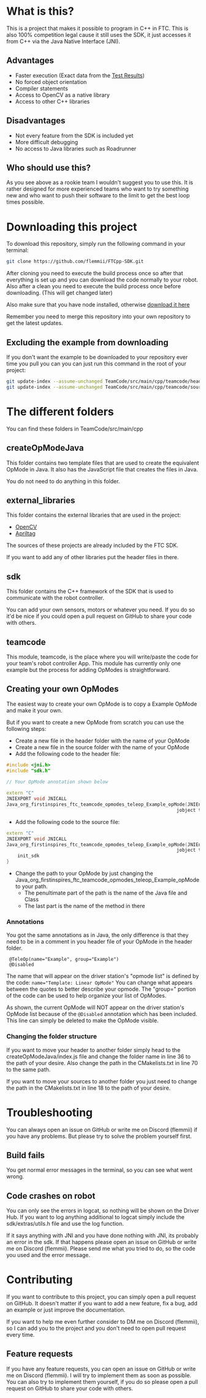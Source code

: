 # What is this?

This is a project that makes it possible to program in C++ in FTC. This is also 100%
competition legal cause it still uses the SDK, it just accesses it from C++ via the
Java Native Interface (JNI).

## Advantages
- Faster execution (Exact data from the [Test Results](https://github.com/flemmii/FTCpp-SDK/blob/Tests/TeamCode/src/main/java/org/firstinspires/ftc/teamcode/tests/TestResults.md))
- No forced object orientation
- Compiler statements
- Access to OpenCV as a native library
- Access to other C++ libraries

## Disadvantages
- Not every feature from the SDK is included yet
- More difficult debugging
- No access to Java libraries such as Roadrunner

## Who should use this?
As you see above as a rookie team I wouldn't suggest you to use this. It is rather designed for
more experienced teams who want to try something new and who want to push their software to the
limit to get the best loop times possible.

# Downloading this project

To download this repository, simply run the following command in your terminal:

```bash
git clone https://github.com/flemmii/FTCpp-SDK.git
```

After cloning you need to execute the build process once so after that everything is set up
and you can download the code normally to your robot. Also after a clean you need to
execute the build process once before downloading. (This will get changed later)

Also make sure that you have node installed, otherwise [download it here](https://nodejs.org/en/download/prebuilt-installer)

Remember you need to merge this repository into your own repository to get the latest
updates.

## Excluding the example from downloading

If you don't want the example to be downloaded to your repository ever time you pull you can
you can just run this command in the root of your project:

```bash
git update-index --assume-unchanged TeamCode/src/main/cpp/teamcode/header/example.h
git update-index --assume-unchanged TeamCode/src/main/cpp/teamcode/sources/example.cpp
```

# The different folders

You can find these folders in TeamCode/src/main/cpp

## createOpModeJava

This folder contains two template files that are used to create the equivalent OpMode in Java.
It also has the JavaScript file that creates the files in Java.

You do not need to do anything in this folder.

## external_libraries

This folder contains the external libraries that are used in the project:

- [OpenCV](https://github.com/opencv/opencv)
- [Apriltag](https://github.com/AprilRobotics/apriltag)

The sources of these projects are already included by the FTC SDK.

If you want to add any of other libraries put the header files in there.

## sdk

This folder contains the C++ framework of the SDK that is used to communicate with the
robot controller.

You can add your own sensors, motors or whatever you need. If you do so it'd be nice if you
could open a pull request on GitHub to share your code with others.

## teamcode

This module, teamcode, is the place where you will write/paste the code for your team's
robot controller App. This module has currently only one example but the
process for adding OpModes is straightforward.

## Creating your own OpModes

The easiest way to create your own OpMode is to copy a Example OpMode and make it your own.

But if you want to create a new OpMode from scratch you can use the following steps:

- Create a new file in the header folder with the name of your OpMode
- Create a new file in the source folder with the name of your OpMode
- Add the following code to the header file:

```cpp
#include <jni.h>
#include "sdk.h"

// Your OpMode annotation shown below
    
extern "C"
JNIEXPORT void JNICALL
Java_org_firstinspires_ftc_teamcode_opmodes_teleop_Example_opMode(JNIEnv *env,
                                                              jobject thiz);
```

- Add the following code to the source file:

```cpp
extern "C"
JNIEXPORT void JNICALL
Java_org_firstinspires_ftc_teamcode_opmodes_teleop_Example_opMode(JNIEnv *env,
                                                              jobject thiz) {
    init_sdk
}
```

- Change the path to your OpMode by just changing the
  Java_org_firstinspires_ftc_teamcode_opmodes_teleop_Example_opMode to your path.
    - The penultimate part of the path is the name of the Java file and Class
    - The last part is the name of the method in there

### Annotations

You got the same annotations as in Java, the only difference is that they need to be in a
comment in you header file of your OpMode in the header folder.

```
 @TeleOp(name="Example", group="Example")
 @Disabled
```

The name that will appear on the driver station's "opmode list" is defined by the code:
``name="Template: Linear OpMode"``
You can change what appears between the quotes to better describe your opmode.
The "group=" portion of the code can be used to help organize your list of OpModes.

As shown, the current OpMode will NOT appear on the driver station's OpMode list because of the
``@Disabled`` annotation which has been included.
This line can simply be deleted to make the OpMode visible.

### Changing the folder structure

If you want to move your header to another folder simply head to the createOpModeJava/index.js
file and change the folder name in line 36 to the path of your desire.
Also change the path in the CMakelists.txt in line 70 to the same path.

If you want to move your sources to another folder you just need to change the path in the
CMakelists.txt in line 18 to the path of your desire.

# Troubleshooting

You can always open an issue on GitHub or write me on Discord (flemmii) if you have any problems.
But please try to solve the problem yourself first.

## Build fails

You get normal error messages in the terminal, so you can see what went wrong.

## Code crashes on robot

You can only see the errors in logcat, so nothing will be shown on the Driver Hub.
If you want to log anything additional to logcat simply include the sdk/extras/utils.h file
and use the log function.

If it says anything with JNI and you have done nothing with JNI, its probably an error in the sdk.
If that happens please open an issue on GitHub or write me on Discord (flemmii).
Please send me what you tried to do, so the code you used and the error message.

# Contributing

If you want to contribute to this project, you can simply open a pull request on GitHub.
It doesn't matter if you want to add a new feature, fix a bug, add an example or just improve
the documentation.

If you want to help me even further consider to DM me on Discord (flemmii), so
I can add you to the project and you don't need to open pull request every time.

## Feature requests

If you have any feature requests, you can open an issue on GitHub or write me on Discord (flemmii).
I will try to implement them as soon as possible. You can also try to implement them yourself, if
you do so please open a pull request on GitHub to share your code with others.
